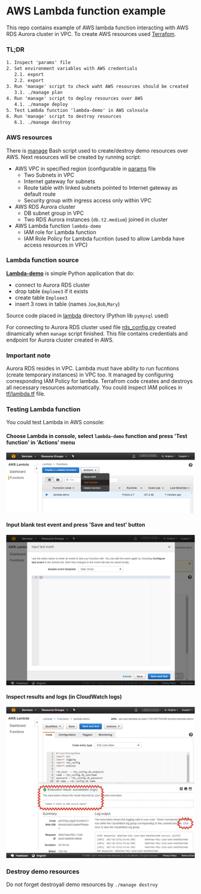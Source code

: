 # AWS Lambda function example

This repo contains example of AWS lambda function interacting with AWS RDS Aurora cluster in VPC.
To create AWS resources used [Terrafom](http://terraform.io).

### TL;DR

```
1. Inspect 'params' file
2. Set environment variables with AWS credentials
   2.1. export
   2.2. export
3. Run 'manage' script to check waht AWS resources should be created
   3.1. ./manage plan
4. Run 'manage' script to deploy resources over AWS
   4.1. ./manage deploy
5. Test Lambda function 'lambda-demo' in AWS colnsole
6. Run 'manage' script to destroy resources
   6.1. ./manage destroy
```

### AWS resources

There is [manage](manage) Bash script used to create/destroy demo resources over AWS. Next resources will be created by running script:

- AWS VPC in specified region (configurable in [params](params) file
  - Two Subnets in VPC
  - Internet gateway for subnets
  - Route table with linked subnets pointed to Internet gateway as default route
  - Security group with ingress access only within VPC
- AWS RDS Aurora cluster
  - DB subnet group in VPC
  - Two RDS Aurora instances (`db.t2.medium`) joined in cluster
- AWS Lambda function `lambda-demo`
  - IAM role for Lambda function
  - IAM Role Policy for Lambda fucntion (used to allow Lambda have access resources in VPC)

### Lambda function source

**[Lambda-demo](lambda/lambda-demo.py)** is simple Python application that do:

- connect to Aurora RDS cluster
- drop table `Emploee3` if it exists
- create table `Emploee3`
- insert 3 rows in table (names `Joe`,`Bob`,`Mary`)

Source code placed in [lambda](lambda) directory (Python lib `pymysql` used)

For connecting to Aurora RDS cluster used file [rds_config.py](lambda/rds_config.py) created dinamically when `manage` script finished.
This file contains credentials and endpoint for Aurora cluster created in AWS.

### Important note

Aurora RDS resides in VPC. Lambda must have ability to run fucntions (create temporary instances) in VPC too. It managed
by configuring corresponding IAM Policy for lambda. Terrafrom code creates and destroys all necessary resources automatically.
You could inspect IAM polices in [tf/lambda.tf](https://github.com/pureclouds/lambda-aurora-example/blob/master/tf/lambda.tf#L26-L55) file.

### Testing Lambda function

You could test Lambda in AWS console:

#### Choose **Lambda** in console, select `lambda-demo` function and press 'Test function' in 'Actions' menu

![pic1](screens/pic1.jpg)

#### Input blank test event and press 'Save and test' button

![pic2](screens/pic2.jpg)

#### Inspect results and logs (in CloudWatch logs)

![pic3](screens/pic3.jpg)

### Destroy demo resources

Do not forget destroyall  demo resources by `./manage destroy`
